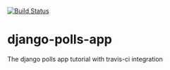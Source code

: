 [![Build Status](https://travis-ci.org/riyasyash/django-polls-app.svg?branch=master)](https://travis-ci.org/riyasyash/django-polls-app)
# django-polls-app
The django polls app tutorial with travis-ci integration
